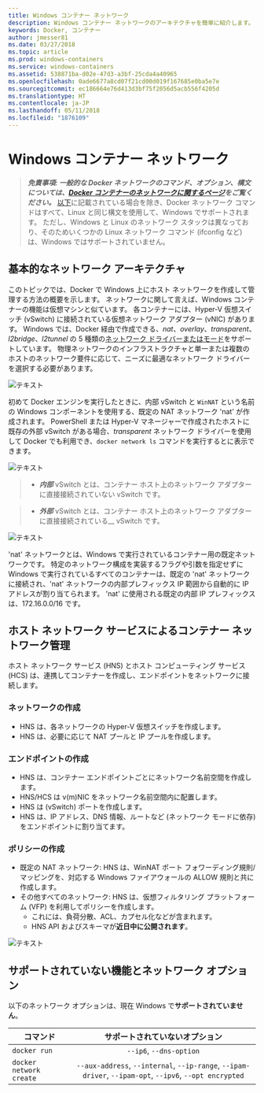 ```yaml
---
title: Windows コンテナー ネットワーク
description: Windows コンテナー ネットワークのアーキテクチャを簡単に紹介します。
keywords: Docker, コンテナー
author: jmesser81
ms.date: 03/27/2018
ms.topic: article
ms.prod: windows-containers
ms.service: windows-containers
ms.assetid: 538871ba-d02e-47d3-a3bf-25cda4a40965
ms.openlocfilehash: 0ade6677a8cd07f21cd00d019f167685e0ba5e7e
ms.sourcegitcommit: ec186664e76d413d3bf75f2056d5acb556f4205d
ms.translationtype: HT
ms.contentlocale: ja-JP
ms.lasthandoff: 05/11/2018
ms.locfileid: "1876109"
---
```

# <a name="windows-container-networking"></a>Windows コンテナー ネットワーク
> ***免責事項: 一般的な Docker ネットワークのコマンド、オプション、構文については、[Docker コンテナーのネットワークに関するページ](https://docs.docker.com/engine/userguide/networking/)をご覧ください。*** [以下](#unsupported-features-and-network-options)に記載されている場合を除き、Docker ネットワーク コマンドはすべて、Linux と同じ構文を使用して、Windows でサポートされます。 ただし、Windows と Linux のネットワーク スタックは異なっており、そのためいくつかの Linux ネットワーク コマンド (ifconfig など) は、Windows ではサポートされていません。


## <a name="basic-networking-architecture"></a>基本的なネットワーク アーキテクチャ
このトピックでは、Docker で Windows 上にホスト ネットワークを作成して管理する方法の概要を示します。 ネットワークに関して言えば、Windows コンテナーの機能は仮想マシンと似ています。 各コンテナーには、Hyper-V 仮想スイッチ (vSwitch) に接続されている仮想ネットワーク アダプター (vNIC) があります。 Windows では、Docker 経由で作成できる、*nat*、*overlay*、*transparent*、*l2bridge*、*l2tunnel* の 5 種類の[ネットワーク ドライバーまたはモード](./network-drivers-topologies.md)をサポートしています。 物理ネットワークのインフラストラクチャと単一または複数のホストのネットワーク要件に応じて、ニーズに最適なネットワーク ドライバーを選択する必要があります。


![テキスト](media/windowsnetworkstack-simple.png)


初めて Docker エンジンを実行したときに、内部 vSwitch と `WinNAT` という名前の Windows コンポーネントを使用する、既定の NAT ネットワーク 'nat' が作成されます。 PowerShell または Hyper-V マネージャーで作成されたホストに既存の外部 vSwitch がある場合、*transparent* ネットワーク ドライバーを使用して Docker でも利用でき、``docker network ls`` コマンドを実行するとに表示できます。  


![テキスト](media/docker-network-ls.png)


> - ***内部*** vSwitch とは、コンテナー ホスト上のネットワーク アダプターに直接接続されていない vSwitch です。 

> - ***外部*** vSwitch とは、コンテナー ホスト上のネットワーク アダプターに直接接続されている__ vSwitch です。  


![テキスト](media/get-vmswitch.png)


'nat' ネットワークとは、Windows で実行されているコンテナー用の既定ネットワークです。 特定のネットワーク構成を実装するフラグや引数を指定せずに Windows で実行されているすべてのコンテナーは、既定の 'nat' ネットワークに接続され、'nat' ネットワークの内部プレフィックス IP 範囲から自動的に IP アドレスが割り当てられます。 'nat' に使用される既定の内部 IP プレフィックスは、172.16.0.0/16 です。 


## <a name="container-network-management-with-host-network-service"></a>ホスト ネットワーク サービスによるコンテナー ネットワーク管理

ホスト ネットワーク サービス (HNS) とホスト コンピューティング サービス (HCS) は、連携してコンテナーを作成し、エンドポイントをネットワークに接続します。

### <a name="network-creation"></a>ネットワークの作成
  - HNS は、各ネットワークの Hyper-V 仮想スイッチを作成します。
  - HNS は、必要に応じて NAT プールと IP プールを作成します。

### <a name="endpoint-creation"></a>エンドポイントの作成
  - HNS は、コンテナー エンドポイントごとにネットワーク名前空間を作成します。
  - HNS/HCS は v(m)NIC をネットワーク名前空間内に配置します。
  - HNS は (vSwitch) ポートを作成します。
  - HNS は、IP アドレス、DNS 情報、ルートなど (ネットワーク モードに依存) をエンドポイントに割り当てます。

### <a name="policy-creation"></a>ポリシーの作成
  - 既定の NAT ネットワーク: HNS は、WinNAT ポート フォワーディング規則/マッピングを、対応する Windows ファイアウォールの ALLOW 規則と共に作成します。
  - その他すべてのネットワーク: HNS は、仮想フィルタリング プラットフォーム (VFP) を利用してポリシーを作成します。
    - これには、負荷分散、ACL、カプセル化などが含まれます。
    - HNS API およびスキーマが**近日中に公開されます**。


![テキスト](media/HNS-Management-Stack.png)


 ## <a name="unsupported-features-and-network-options"></a>サポートされていない機能とネットワーク オプション
 以下のネットワーク オプションは、現在 Windows で**サポートされていません**。

 | コマンド        | サポートされていないオプション   |
 | ---------------|:--------------------:|
 | ``docker run``|   ``--ip6``, ``--dns-option`` |
 | ``docker network create``| ``--aux-address``, ``--internal``, ``--ip-range``, ``--ipam-driver``, ``--ipam-opt``, ``--ipv6``, ``--opt encrypted`` |
